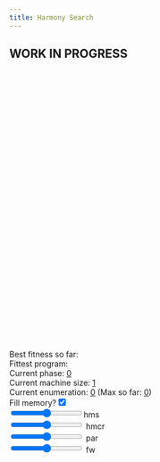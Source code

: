 ```yaml
---
title: Harmony Search
---
```

## WORK IN PROGRESS ##

<div id="harmony_playfield" style="width: 500px; height: 500px;"></div>
<form action="#" type="get">
<div>
  Best fitness so far: <a href="#" id="harmony_fitness_display"></a>
</div>
<div>
  Fittest program: <a href="#" id="harmony_winner"></a>
</div>
<div>
  Current phase: <a href="#" id="harmony_phase">0</a>
</div>
<div>
  Current machine size: <a href="#" id="harmony_m">1</a>
</div>
<div>
  Current enumeration: <a href="#" id="harmony_this_enum">0</a> (Max so far: <a href="#" id="harmony_enum">0</a>)
</div>
<div>
  <label for="#fill">Fill memory?</label><input type="checkbox" id="fill" checked="checked" />
</div>
<div>
  <label for="hms"></label><input type="range" min="1" max="100" value="" id="hms" />hms
</div>
<div>
  <label for="hmcr"></label><input type="range" min="0" max="10" value="" id="hmcr" />  hmcr
</div>
<div>
  <label for="par"></label><input type="range" min="0" max="10" value="" id="par" />  par
</div>
<div>
  <label for="fw"></label><input type="range" min="0" max="10" value="" id="fw" />  fw
</div>
</form>
<script src="/js/jquery.js"></script>
<script src="/js/jquery_svg.js"></script>
<script src="/js/underscore.js"></script>
<script src="/js/optimisation/harmony_ui.js"></script>
